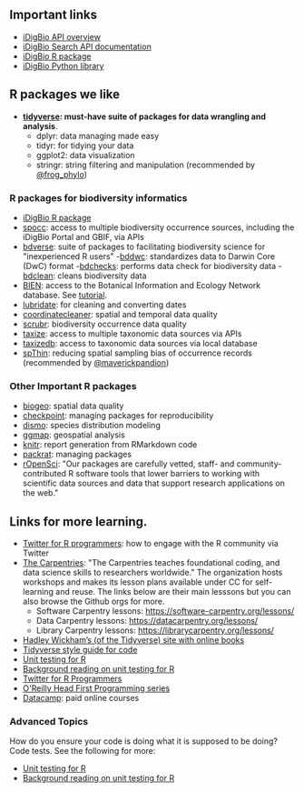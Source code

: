 ## Important links

- [iDigBio API overview](https://www.idigbio.org/wiki/index.php/IDigBio_API)
- [iDigBio Search API documentation](https://github.com/iDigBio/idigbio-search-api/wiki)
- [iDigBio R package](https://github.com/idigbio/ridigbio)
- [iDigBio Python library](https://github.com/idigbio/idigbio-python-client/)

## R packages we like

- **[tidyverse](https://www.tidyverse.org/): must-have suite of packages for data wrangling and analysis**.  
  - dplyr: data managing made easy  
  - tidyr: for tidying your data  
  - ggplot2: data visualization  
  - stringr: string filtering and manipulation (recommended by [@frog_phylo](https://twitter.com/frog_phylo/status/1265633360153579520?s=20))  

### R packages for biodiversity informatics
- [iDigBio R package](https://github.com/idigbio/ridigbio)
- [spocc](https://docs.ropensci.org/spocc/): access to multiple biodiversity occurrence sources, including the iDigBio Portal and GBIF, via APIs
- [bdverse](https://bd-r.github.io/The-bdverse/index.html): suite of packages to facilitating biodiversity science for "inexperienced R users"
  -[bddwc](https://bdverse.org/bddwc/): standardizes data to Darwin Core (DwC) format
  -[bdchecks](https://bdverse.org/bdchecks/): performs data check for biodiversity data
  -[bdclean](https://bdverse.org/bdclean/): cleans biodiversity data
- [BIEN](https://cran.r-project.org/web/packages/BIEN/index.html): access to the Botanical Information and Ecology Network database. See [tutorial](https://github.com/bmaitner/RBIEN/blob/master/tutorials/RBIEN_tutorial.Rmd).
- [lubridate](https://lubridate.tidyverse.org/): for cleaning and converting dates
- [coordinatecleaner](https://ropensci.github.io/CoordinateCleaner/): spatial and temporal data quality
- [scrubr](https://docs.ropensci.org/scrubr/): biodiversity occurrence data quality
- [taxize](https://docs.ropensci.org/taxize/): access to multiple taxonomic data sources via APIs
- [taxizedb](https://docs.ropensci.org/taxizedb/): access to taxonomic data sources via local database
- [spThin](https://cran.r-project.org/web/packages/spThin/spThin.pdf): reducing spatial sampling bias of occurrence records (recommended by [@maverickpandion](https://twitter.com/maverickpandion/status/1265643410163187713?s=20))

### Other Important R packages

- [biogeo](https://cran.r-project.org/web/packages/biogeo/index.html): spatial data quality
- [checkpoint](https://cran.r-project.org/web/packages/checkpoint/vignettes/checkpoint.html): managing packages for reproducibility
- [dismo](https://cran.r-project.org/web/packages/dismo/index.html): species distribution modeling
- [ggmap](https://cran.r-project.org/web/packages/ggmap/index.html): geospatial analysis
- [knitr](https://yihui.org/knitr/): report generation from RMarkdown code
- [packrat](https://rstudio.github.io/packrat/): managing packages
- [rOpenSci](https://ropensci.org/packages/): "Our packages are carefully vetted, staff- and community-contributed R software tools that lower barriers to working with scientific data sources and data that support research applications on the web."
  
  
## Links for more learning.  

- [Twitter for R programmers](https://www.t4rstats.com/): how to engage with the R community via Twitter   
- [The Carpentries](https://carpentries.org/): "The Carpentries teaches foundational coding, and data science skills to researchers worldwide."  The organization hosts workshops and makes its lesson plans available under CC for self-learning and reuse. The links below are their main lesssons but you can also browse the Github orgs for more.   
  - Software Carpentry lessons: https://software-carpentry.org/lessons/
  - Data Carpentry lessons: https://datacarpentry.org/lessons/
  - Library Carpentry lessons: https://librarycarpentry.org/lessons/
- [Hadley Wickham’s (of the Tidyverse) site with online books](http://hadley.nz/#teaching)
- [Tidyverse style guide for code](https://style.tidyverse.org/)
- [Unit testing for R](https://testthat.r-lib.org/)
- [Background reading on unit testing for R](http://r-pkgs.had.co.nz/tests.html)
- [Twitter for R Programmers](https://www.t4rstats.com/)
- [O'Reilly Head First Programming series](https://ssearch.oreilly.com/?q=Head+First+Programming)
- [Datacamp](https://www.datacamp.com): paid online courses

### Advanced Topics

How do you ensure your code is doing what it is supposed to be doing?  Code tests. See the following for more:

- [Unit testing for R](https://testthat.r-lib.org/)
- [Background reading on unit testing for R](http://r-pkgs.had.co.nz/tests.html)
